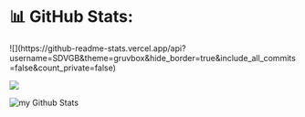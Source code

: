 # 📊 GitHub Stats:
<div>

</div>
![](https://github-readme-stats.vercel.app/api?username=SDVGB&theme=gruvbox&hide_border=true&include_all_commits=false&count_private=false)<br/>

![](https://github-readme-stats.vercel.app/api/top-langs/?username=SDVGB&theme=gruvbox&hide_border=true&include_all_commits=false&count_private=false&layout=compact)


<img align="center" src="https://github-readme-stats.vercel.app/api?username=SDVGB&include_all_commits=true&count_private=true&show_icons=true&line_height=20&title_color=2B5BBD&icon_color=1124BB&text_color=A1A1A1&bg_color=0,000000,130F40" alt="my Github Stats"/>
